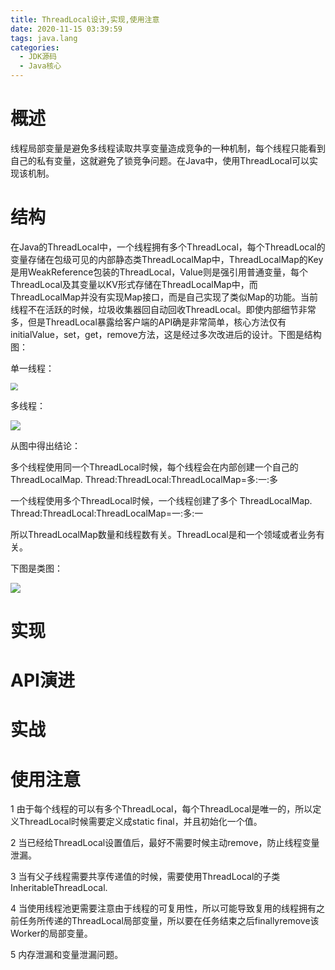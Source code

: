 ```yaml
---
title: ThreadLocal设计,实现,使用注意
date: 2020-11-15 03:39:59
tags: java.lang
categories:
  - JDK源码
  - Java核心
---
```




# 概述

线程局部变量是避免多线程读取共享变量造成竞争的一种机制，每个线程只能看到自己的私有变量，这就避免了锁竞争问题。在Java中，使用ThreadLocal可以实现该机制。



# 结构

在Java的ThreadLocal中，一个线程拥有多个ThreadLocal，每个ThreadLocal的变量存储在包级可见的内部静态类ThreadLocalMap中，ThreadLocalMap的Key是用WeakReference包装的ThreadLocal，Value则是强引用普通变量，每个ThreadLocal及其变量以KV形式存储在ThreadLocalMap中，而ThreadLocalMap并没有实现Map接口，而是自己实现了类似Map的功能。当前线程不在活跃的时候，垃圾收集器回自动回收ThreadLocal。即使内部细节非常多，但是ThreadLocal暴露给客户端的API确是非常简单，核心方法仅有initialValue，set，get，remove方法，这是经过多次改进后的设计。下图是结构图：

单一线程：

<img src="/images/ThreadLocalMap.png" style="zoom:75%;" />



多线程：

![](/images/ThreadLocalMultiThread.png)



从图中得出结论：

多个线程使用同一个ThreadLocal时候，每个线程会在内部创建一个自己的ThreadLocalMap. Thread:ThreadLocal:ThreadLocalMap=多:一:多

一个线程使用多个ThreadLocal时候，一个线程创建了多个 ThreadLocalMap. Thread:ThreadLocal:ThreadLocalMap=一:多:一

所以ThreadLocalMap数量和线程数有关。ThreadLocal是和一个领域或者业务有关。



下图是类图：

![](/images/ThreadLocal.png)



# 实现







# API演进









# 实战







# 使用注意

1 由于每个线程的可以有多个ThreadLocal，每个ThreadLocal是唯一的，所以定义ThreadLocal时候需要定义成static final，并且初始化一个值。



2 当已经给ThreadLocal设置值后，最好不需要时候主动remove，防止线程变量泄漏。



3  当有父子线程需要共享传递值的时候，需要使用ThreadLocal的子类InheritableThreadLocal.



4 当使用线程池更需要注意由于线程的可复用性，所以可能导致复用的线程拥有之前任务所传递的ThreadLocal局部变量，所以要在任务结束之后finallyremove该Worker的局部变量。



5 内存泄漏和变量泄漏问题。